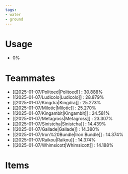 ```yaml
---
tags:
- water
- ground
---
```

# Usage
- 0%
# Teammates
- [[2025-01-07/Politoed|Politoed]] : 30.888%
- [[2025-01-07/Ludicolo|Ludicolo]] : 28.879%
- [[2025-01-07/Kingdra|Kingdra]] : 25.273%
- [[2025-01-07/Milotic|Milotic]] : 25.270%
- [[2025-01-07/Kingambit|Kingambit]] : 24.581%
- [[2025-01-07/Metagross|Metagross]] : 23.307%
- [[2025-01-07/Sinistcha|Sinistcha]] : 14.439%
- [[2025-01-07/Gallade|Gallade]] : 14.380%
- [[2025-01-07/Iron%20Bundle|Iron Bundle]] : 14.374%
- [[2025-01-07/Raikou|Raikou]] : 14.374%
- [[2025-01-07/Whimsicott|Whimsicott]] : 14.188%
# Items